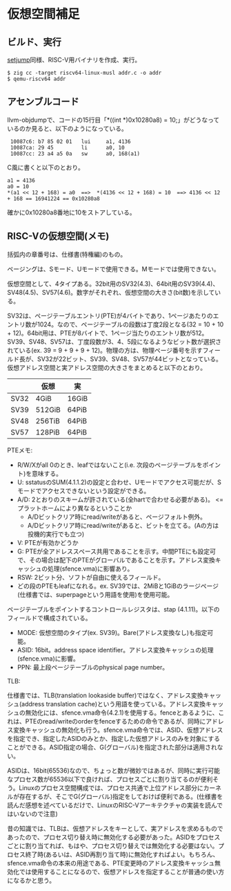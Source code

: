 # 仮想空間補足

## ビルド、実行

[setjump](https://github.com/oda-g/OS-blog/tree/main/setjmp)同様、RISC-V用バイナリを作成、実行。

```
$ zig cc -target riscv64-linux-musl addr.c -o addr
$ qemu-riscv64 addr
```

## アセンブルコード

llvm-objdumpで、コードの15行目「*((int *)0x10280a8) = 10;」がどうなっているのか見ると、以下のようになっている。

```
 10087c6: b7 85 02 01   lui     a1, 4136
 10087ca: 29 45         li      a0, 10
 10087cc: 23 a4 a5 0a   sw      a0, 168(a1)
```

C風に書くと以下のとおり。
```
a1 = 4136
a0 = 10
*(a1 << 12 + 168) = a0  ==>  *(4136 << 12 + 168) = 10  ==> 4136 << 12 + 168 == 16941224 == 0x10280a8
```

確かに0x10280a8番地に10をストアしている。

## RISC-Vの仮想空間(メモ)

括弧内の章番号は、仕様書(特権編)のもの。

ページングは、Sモード、Uモードで使用できる。Mモードでは使用できない。

仮想空間として、4タイプある。32bit用のSV32(4.3)、64bit用のSV39(4.4)、SV48(4.5)、SV57(4.6)。数字がそれぞれ、仮想空間の大きさ(bit数)を示している。

SV32は、ページテーブルエントリ(PTE)が4バイトであり、1ページあたりのエントリ数が1024。なので、ページテーブルの段数は丁度2段となる(32 = 10 + 10 + 12)。64bit用は、PTEが8バイトで、1ページ当たりのエントリ数が512。SV39、SV48、SV57は、丁度段数が3、4、5段になるようなビット数が選択されている(ex. 39 = 9 + 9 + 9 + 12)。物理の方は、物理ページ番号を示すフィールド長が、SV32が22ビット、SV39、SV48、SV57が44ビットとなっている。仮想アドレス空間と実アドレス空間の大きさをまとめると以下のとおり。

| |仮想|実|
|--|--|--|
|SV32|4GiB|16GiB|
|SV39|512GiB|64PiB|
|SV48|256TiB|64PiB|
|SV57|128PiB|64PiB|

PTEメモ:
- R/W/Xがall 0のとき、leafではないこと(i.e. 次段のページテーブルをポイント)を意味する。
- U: sstatusのSUM(4.1.1.2)の設定と合わせ、Uモードでアクセス可能だが、Sモードでアクセスできないという設定ができる。
- A/D: 2とおりのスキームが許されている(全hartで合わせる必要がある)。 <= プラットホームにより異なるということか
  - A/Dビットクリア時にread/writeがあると、ページフォルト例外。
  - A/Dビットクリア時にread/writeがあると、ビットを立てる。(Aの方は投機的実行でも立つ)
- V: PTEが有効かどうか
- G: PTEが全アドレススペース共用であることを示す。中間PTEにも設定可で、その場合は配下のPTEがグローバルであることを示す。アドレス変換キャッシュの処理(sfence.vma)に影響あり。
- RSW: 2ビット分、ソフトが自由に使えるフィールド。
- どの段のPTEもleafになれる。ex. SV39では、2MiBと1GiBのラージページ(仕様書では、superpageという用語を使用)を使用可能。

ページテーブルをポイントするコントロールレジスタは、stap (4.1.11)。以下のフィールドで構成されている。
- MODE: 仮想空間のタイプ(ex. SV39)。Bare(アドレス変換なし)も指定可能。
- ASID: 16bit。address space identifier。アドレス変換キャッシュの処理(sfence.vma)に影響。
- PPN: 最上段ページテーブルのphysical page number。

TLB:

仕様書では、TLB(translation lookaside buffer)ではなく、アドレス変換キャッシュ(address translation cache)という用語を使っている。アドレス変換キャッシュの無効化には、sfence.vma命令(4.2.1)を使用する。fenceとあるように、これは、PTEのread/writeのorderをfenceするための命令であるが、同時にアドレス変換キャッシュの無効化も行う。sfence.vma命令では、ASID、仮想アドレスを指定でき、指定したASIDのみとか、指定した仮想アドレスのみを対象にすることができる。ASID指定の場合、G(グローバル)を指定された部分は適用されない。

ASIDは、16bit(65536)なので、ちょっと数が微妙ではあるが、同時に実行可能なプロセス数が65536以下で良ければ、プロセスごとに割り当てるのが便利そう。Linuxのプロセス空間構成では、プロセス共通で上位アドレス部分にカーネルが存在するが、そこでG(グローバル)指定をしておけば便利である。(仕様書を読んだ感想を述べているだけで、LinuxのRISC-Vアーキテクチャの実装を読んではいないので注意)

昔の知識では、TLBは、仮想アドレスをキーとして、実アドレスを求めるものであったので、プロセス切り替え時に無効化する必要があった。ASIDをプロセスごとに割り当てれば、もはや、プロセス切り替えでは無効化する必要はない。プロセス終了時(あるいは、ASID再割り当て時)に無効化すればよい。もちろん、sfence.vma命令の本来の用途である、PTE変更時のアドレス変換キャッシュ無効化では使用することになるので、仮想アドレスを指定することが普通の使い方になるかと思う。

